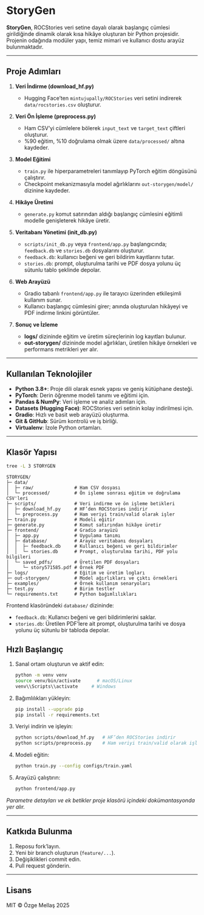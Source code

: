 # StoryGen

**StoryGen**, ROCStories veri setine dayalı olarak başlangıç cümlesi girildiğinde dinamik olarak kısa hikâye oluşturan bir Python projesidir. Projenin odağında modüler yapı, temiz mimari ve kullanıcı dostu arayüz bulunmaktadır.

---

## Proje Adımları

1. **Veri İndirme (download\_hf.py)**

   * Hugging Face’ten `mintujupally/ROCStories` veri setini indirerek `data/rocstories.csv` oluşturur.

2. **Veri Ön İşleme (preprocess.py)**

   * Ham CSV’yi cümlelere bölerek `input_text` ve `target_text` çiftleri oluşturur.
   * %90 eğitim, %10 doğrulama olmak üzere `data/processed/` altına kaydeder.

3. **Model Eğitimi**

   * `train.py` ile hiperparametreleri tanımlayıp PyTorch eğitim döngüsünü çalıştırır.
   * Checkpoint mekanizmasıyla model ağırlıklarını `out-storygen/model/` dizinine kaydeder.

4. **Hikâye Üretimi**

   * `generate.py` komut satırından aldığı başlangıç cümlesini eğitimli modelle genişleterek hikâye üretir.

5. **Veritabanı Yönetimi (init\_db.py)**

   * `scripts/init_db.py` veya `frontend/app.py` başlangıcında; `feedback.db` ve `stories.db` dosyalarını oluşturur.
   * `feedback.db`: kullanıcı beğeni ve geri bildirim kayıtlarını tutar.
   * `stories.db`: prompt, oluşturulma tarihi ve PDF dosya yolunu üç sütunlu tablo şeklinde depolar.

6. **Web Arayüzü**

   * Gradio tabanlı `frontend/app.py` ile tarayıcı üzerinden etkileşimli kullanım sunar.
   * Kullanıcı başlangıç cümlesini girer; anında oluşturulan hikâyeyi ve PDF indirme linkini görüntüler.

7. **Sonuç ve İzleme**

   * **logs/** dizininde eğitim ve üretim süreçlerinin log kayıtları bulunur.
   * **out-storygen/** dizininde model ağırlıkları, üretilen hikâye örnekleri ve performans metrikleri yer alır.

---

## Kullanılan Teknolojiler

* **Python 3.8+**: Proje dili olarak esnek yapısı ve geniş kütüphane desteği.
* **PyTorch**: Derin öğrenme modeli tanımı ve eğitimi için.
* **Pandas & NumPy**: Veri işleme ve analiz adımları için.
* **Datasets (Hugging Face)**: ROCStories veri setinin kolay indirilmesi için.
* **Gradio**: Hızlı ve basit web arayüzü oluşturma.
* **Git & GitHub**: Sürüm kontrolü ve iş birliği.
* **Virtualenv**: İzole Python ortamları.

---

## Klasör Yapısı

```bash
tree -L 3 STORYGEN
```

```text
STORYGEN/
├─ data/
│  ├─ raw/               # Ham CSV dosyası
│  └─ processed/         # Ön işleme sonrası eğitim ve doğrulama CSV'leri
├─ scripts/              # Veri indirme ve ön işleme betikleri
│  ├─ download_hf.py     # HF’den ROCStories indirir
│  └─ preprocess.py      # Ham veriyi train/valid olarak işler
├─ train.py              # Modeli eğitir
├─ generate.py           # Komut satırından hikâye üretir
├─ frontend/             # Gradio arayüzü
│  ├─ app.py             # Uygulama tanımı
│  ├─ database/          # Arayüz veritabanı dosyaları
│  │  ├─ feedback.db     # Kullanıcı beğeni ve geri bildirimler
│  │  └─ stories.db      # Prompt, oluşturulma tarihi, PDF yolu bilgileri
│  └─ saved_pdfs/        # Üretilen PDF dosyaları
│     └─ story571585.pdf # Örnek PDF
├─ logs/                 # Eğitim ve üretim logları
├─ out-storygen/         # Model ağırlıkları ve çıktı örnekleri
├─ examples/             # Örnek kullanım senaryoları
├─ test.py               # Birim testler
└─ requirements.txt      # Python bağımlılıkları

```

Frontend klasöründeki `database/` dizininde:

* `feedback.db`: Kullanıcı beğeni ve geri bildirimlerini saklar.
* `stories.db`: Üretilen PDF’lere ait prompt, oluşturulma tarihi ve dosya yolunu üç sütunlu bir tabloda depolar.

## Hızlı Başlangıç

1. Sanal ortam oluşturun ve aktif edin:

   ```bash
   python -m venv venv
   source venv/bin/activate      # macOS/Linux
   venv\\Scripts\\activate     # Windows
   ```
2. Bağımlılıkları yükleyin:

   ```bash
   pip install --upgrade pip
   pip install -r requirements.txt
   ```
3. Veriyi indirin ve işleyin:

   ```bash
   python scripts/download_hf.py   # HF’den ROCStories indirir
   python scripts/preprocess.py    # Ham veriyi train/valid olarak işler
   ```
4. Modeli eğitin:

   ```bash
   python train.py --config configs/train.yaml
   ```
5. Arayüzü çalıştırın:

   ```bash
   python frontend/app.py
   ```

*Parametre detayları ve ek betikler proje klasörü içindeki dokümantasyonda yer alır.*

---

## Katkıda Bulunma

1. Reposu fork’layın.
2. Yeni bir branch oluşturun (`feature/...`).
3. Değişiklikleri commit edin.
4. Pull request gönderin.

---

## Lisans

MIT © Özge Mellaş 2025
